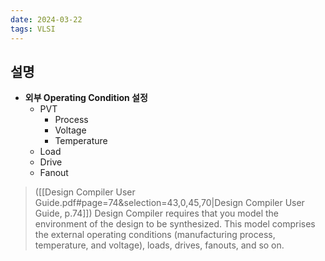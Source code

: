 ```yaml
---
date: 2024-03-22
tags: VLSI
---
```


## 설명

- **외부 Operating Condition 설정**
	- PVT
		- Process
		- Voltage
		- Temperature
	- Load
	- Drive
	- Fanout

> ([[Design Compiler User Guide.pdf#page=74&selection=43,0,45,70|Design Compiler User Guide, p.74]])
> Design Compiler requires that you model the environment of the design to be synthesized. This model comprises the external operating conditions (manufacturing process, temperature, and voltage), loads, drives, fanouts, and so on.